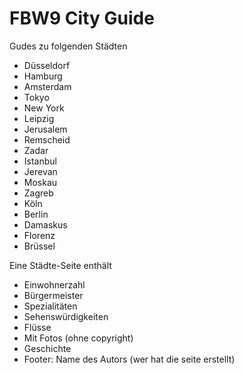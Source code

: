 FBW9 City Guide
===============

Gudes zu folgenden Städten
- Düsseldorf
- Hamburg
- Amsterdam
- Tokyo
- New York
- Leipzig
- Jerusalem
- Remscheid
- Zadar
- Istanbul
- Jerevan
- Moskau
- Zagreb
- Köln
- Berlin
- Damaskus
- Florenz
- Brüssel

Eine Städte-Seite enthält
- Einwohnerzahl
- Bürgermeister
- Spezialitäten
- Sehenswürdigkeiten
- Flüsse
- Mit Fotos (ohne copyright)
- Geschichte
- Footer: Name des Autors (wer hat die seite erstellt)
